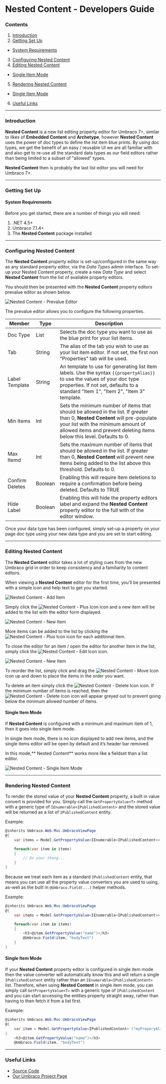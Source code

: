 # Nested Content - Developers Guide

### Contents

1. [Introduction](#introduction)
2. [Getting Set Up](#getting-set-up)
  * [System Requirements](#system-requirements)
3. [Configuring Nested Content](#configuring-nested-content)
4. [Editing Nested Content](#editing-nested-content)
  * [Single Item Mode](#single-item-mode)
5. [Rendering Nested Content](#rendering-nested-content)
  * [Single Item Mode](#single-item-mode-1)
6. [Useful Links](#useful-links)

---

### Introduction

**Nested Content** is a new list editing property editor for Umbraco 7+, similar to likes of **Embedded Content** and **Archetype**, however **Nested Content** uses the power of doc types to define the list item blue prints. By using doc types, we get the benefit of an easy / reusable UI we are all familiar with and also get to re-use all the standard data types as our field editors rather than being limited to a subset of "allowed" types.

**Nested Content** then is probably the last list editor you will need for Umbraco 7+.

---

### Getting Set Up

#### System Requirements

Before you get started, there are a number of things you will need:

1. .NET 4.5+
2. Umbraco 7.1.4+
3. The **Nested Content** package installed

---

### Configuring Nested Content

The **Nested Content** property editor is set-up/configured in the same way as any standard property editor, via the *Data Types* admin interface. To set-up your Nested Content property, create a new *Data Type* and select **Nested Content** from the list of available property editors.

You should then be presented with the **Nested Content** property editors prevalue editor as shown below.

![Nested Content - Prevalue Editor](assets/img/screenshot-01.png)

The prevalue editor allows you to configure the following properties.

| Member          | Type    | Description |
|-----------------|---------|-------------|
| Doc Type        | List    | Selects the doc type you want to use as the blue print for your list items. |
| Tab             | String  | The alias of the tab you wish to use as your list item editor. If not set, the first non "Properties" tab will be used. |
| Label Template  | String  | An template to use for generating list item labels. Use the syntax `{{propertyAlias}}` to use the values of your doc type properties. If not set, defaults to a standard "Item 1", "Item 2", "Item 3" template. |
| Min Items       | Int     | Sets the minimum number of items that should be allowed in the list. If greater than 0, **Nested Content** will pre-populate your list with the minimum amount of allowed items and prevent deleting items below this level. Defaults to 0.
| Max Itemd       | Int     | Sets the maximum number of items that should be allowed in the list. If greater than 0, **Nested Content** will prevent new items being added to the list above this threshold. Defaults to 0. |
| Confirm Deletes | Boolean | Enabling this will require item deletions to require a confirmation before being deleted. Defaults to TRUE |
| Hide Label      | Boolean | Enabling this will hide the property editors label and expand the **Nested Content** property editor to the full with of the editor window. |

Once your data type has been configured, simply set-up a property on your page doc type using your new data type and you are set to start editing.

---

### Editing Nested Content

The **Nested Content** editor takes a lot of styling cues from the new Umbraco grid in order to keep consistency and a familiarity to content editors.

When viewing a **Nested Content** editor for the first time, you’ll be presented with a simple icon and help text to get you started.

![Nested Content - Add Item](assets/img/screenshot-02.png)

Simply click the ![Nested Content - Plus Icon](assets/img/icon-plus.png) icon and a new item will be added to the list with the editor form displayed.

![Nested Content - New Item](assets/img/screenshot-03.png)

More items can be added to the list by clicking the ![Nested Content - Plus Icon](assets/img/icon-plus.png) icon for each additional item.

To close the editor for an item / open the editor for another item in the list, simply click the ![Nested Content - Edit Icon](assets/img/icon-edit.png) icon.

![Nested Content - New Item](assets/img/screenshot-04.png)

To reorder the list, simply click and drag the ![Nested Content - Move Icon](assets/img/icon-move.png) icon up and down to place the items in the order you want.

To delete an item simply click the ![Nested Content - Delete Icon](assets/img/icon-delete.png) icon. If the minimum number of items is reached, then the ![Nested Content - Delete Icon](assets/img/icon-delete.png) icon will appear greyed out to prevent going below the minimum allowed number of items.

#### Single Item Mode

If **Nested Content** is configured with a minimum and maximum item of 1, then it goes into single item mode.

In single item mode, there is no icon displayed to add new items, and the single items editor will be open by default and it’s header bar removed.

In this mode,** Nested Content** works more like a fieldset than a list editor.

![Nested Content - Single Item Mode](assets/img/screenshot-05.png)

---

### Rendering Nested Content

To render the stored value of your **Nested Content** property, a built in value convert is provided for you. Simply call the `GetPropertyValue<T>` method with a generic type of `IEnumerable<IPublishedContent>` and the stored value will be returned as a list of `IPublishedContent` entity.

Example:

```csharp
@inherits Umbraco.Web.Mvc.UmbracoViewPage
@{
	var items = Model.GetPropertyValue<IEnumerable<IPublishedContent>>("myProperyAlias");

	foreach(var item in items)
	{
		// Do your thang...
	}
}
```

Because we treat each item as a standard `IPublishedContent` entity, that means you can use all the property value converters you are used to using, as-well as the built in `@Umbraco.Field(...)` helper methods.

Example:
```csharp
@inherits Umbraco.Web.Mvc.UmbracoViewPage
@{
	var items = Model.GetPropertyValue<IEnumerable<IPublishedContent>>("myProperyAlias");

	foreach(var item in items)
	{
		<h3>@item.GetPropertyValue("name")</h3>
		@Umbraco.Field(item, "bodyText")
	}
}
```

#### Single Item Mode

If your **Nested Content** property editor is configured in single item mode then the value converter will automatically know this and will return a single `IPublishedContent` entity rather than an `IEnumerable<IPublishedContent>` list. Therefore, when using **Nested Content** in single item mode, you can simply call `GetPropertyValue<T>` with a generic type of `IPublishedContent` and you can start accessing the entities property straight away, rather than having to then fetch it from a list first.

Example:
```csharp
@inherits Umbraco.Web.Mvc.UmbracoViewPage
@{
	var item = Model.GetPropertyValue<IPublishedContent> ("myProperyAlias");
}
	<h3>@item.GetPropertyValue("name")</h3>
	@Umbraco.Field(item, "bodyText")
```

---

### Useful Links

* [Source Code](https://github.com/leekelleher/umbraco-nested-content)
* [Our Umbraco Project Page](http://our.umbraco.org/projects/backoffice-extensions/nested-content)
